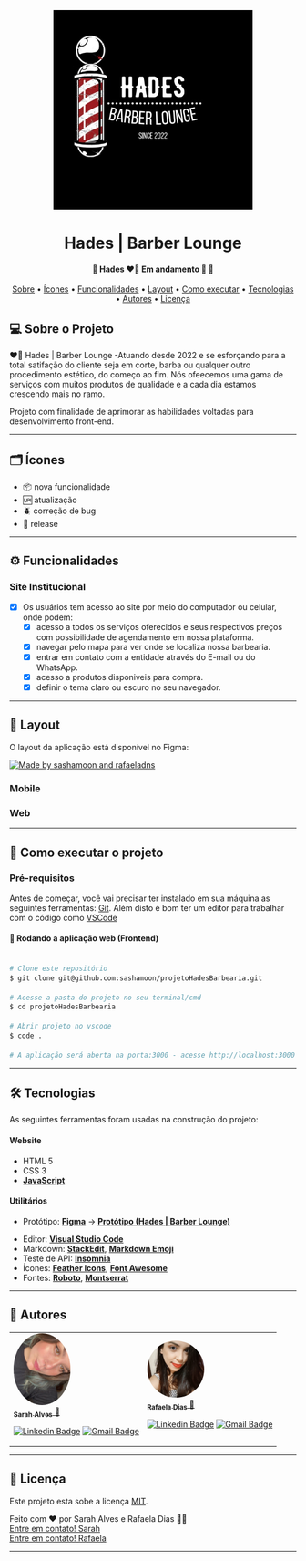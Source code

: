 <p align="center">
    <img src="./src/assets/logo-fundo.png" width="350" title="hover text">
</p>
<h1 align="center">Hades | Barber Lounge</h1>

<h4 align="center"> 
	🚧  Hades ❤️‍🔥 Em andamento 🚀 🚧
</h4>

<p align="center">
    <a href="#-sobre-o-projeto">Sobre</a> •
    <a href="#-icones">Ícones</a> •
    <a href="#-funcionalidades">Funcionalidades</a> •
    <a href="#-layout">Layout</a> • 
    <a href="#-como-executar-o-projeto">Como executar</a> • 
    <a href="#-tecnologias">Tecnologias</a> • 
    <a href="#-autores">Autores</a> • 
    <a href="#user-content--licença">Licença</a>
</p>

## 💻 Sobre o Projeto
❤️‍🔥 Hades | Barber Lounge -Atuando desde 2022 e se esforçando para a total satifação do cliente seja em corte, barba ou qualquer outro procedimento estético, do começo ao fim. Nós ofeecemos uma gama de serviços com muitos produtos de qualidade e a cada dia estamos crescendo mais no ramo.

Projeto com finalidade de aprimorar as habilidades voltadas para desenvolvimento front-end.

---

## 🗂️ Ícones
- :package: nova funcionalidade
- :up: atualização
- :beetle: correção de bug
- :checkered_flag: release

---

## ⚙️ Funcionalidades

### Site Institucional
- [x] Os usuários tem acesso ao site por meio do computador ou celular, onde podem:
    - [x] acesso a todos os serviços oferecidos e seus respectivos preços com possibilidade de agendamento em nossa plataforma.
    - [x] navegar pelo mapa para ver onde se localiza nossa barbearia.
    - [x] entrar em contato com a entidade através do E-mail ou do WhatsApp.
    - [x] acesso a produtos disponiveis para compra.
    - [x] definir o tema claro ou escuro no seu navegador.

---

## 🎨 Layout

O layout da aplicação está disponível no Figma:

<a href="https://www.figma.com/file/D41nbP0LDvkQfpi2z7JcjL/Hades-%7C-Barber-Lounge?node-id=1%3A2">
  <img alt="Made by sashamoon and rafaeladns" src="https://img.shields.io/badge/Acessar%20Layout%20-Figma-%2304D361">
</a>

### Mobile
<!-- PRINT dO SITE NO CELULAR -->
<!-- <p align="center">
  <img alt="NextLevelWeek" title="#NextLevelWeek" src="./assets/home-mobile.png" width="200px">

  <img alt="NextLevelWeek" title="#NextLevelWeek" src="./assets/detalhes-mobile.svg" width="200px">
</p> -->

### Web
<!-- PRINT dO SITE NO COMPUTADOR -->
<!-- <p align="center" style="display: flex; align-items: flex-start; justify-content: center;">
  <img alt="NextLevelWeek" title="#NextLevelWeek" src="./assets/web.svg" width="400px">

  <img alt="NextLevelWeek" title="#NextLevelWeek" src="./assets/sucesso-web.svg" width="400px">
</p> -->

---

## 🚀 Como executar o projeto

### Pré-requisitos

Antes de começar, você vai precisar ter instalado em sua máquina as seguintes ferramentas:
[Git](https://git-scm.com). 
Além disto é bom ter um editor para trabalhar com o código como [VSCode](https://code.visualstudio.com/)

#### 🧭 Rodando a aplicação web (Frontend)

```bash

# Clone este repositório
$ git clone git@github.com:sashamoon/projetoHadesBarbearia.git

# Acesse a pasta do projeto no seu terminal/cmd
$ cd projetoHadesBarbearia

# Abrir projeto no vscode
$ code .

# A aplicação será aberta na porta:3000 - acesse http://localhost:3000

```

---

## 🛠 Tecnologias

As seguintes ferramentas foram usadas na construção do projeto:

#### **Website**

-   HTML 5
-   CSS 3
-   **[JavaScript](https://www.javascript.com/)**



#### **Utilitários**

-   Protótipo:  **[Figma](https://www.figma.com/)**  →  **[Protótipo (Hades | Barber Lounge)](https://www.figma.com/file/D41nbP0LDvkQfpi2z7JcjL/Hades-%7C-Barber-Lounge?node-id=1%3A2)**
<!-- -   API:  **[IBGE API](https://servicodados.ibge.gov.br/api/docs/localidades?versao=1)**  →  **[API de UFs](https://servicodados.ibge.gov.br/api/docs/localidades?versao=1#api-UFs-estadosGet)**,  **[API de Municípios](https://servicodados.ibge.gov.br/api/docs/localidades?versao=1#api-Municipios-estadosUFMunicipiosGet)** -->
-   Editor:  **[Visual Studio Code](https://code.visualstudio.com/)**
-   Markdown:  **[StackEdit](https://stackedit.io/)**,  **[Markdown Emoji](https://gist.github.com/rxaviers/7360908)**
-   Teste de API:  **[Insomnia](https://insomnia.rest/)**
-   Ícones:  **[Feather Icons](https://feathericons.com/)**,  **[Font Awesome](https://fontawesome.com/)**
-   Fontes:  **[Roboto](https://fonts.google.com/specimen/Roboto)**, **[Montserrat](https://fonts.google.com/specimen/Montserrat?query=montserrat)**

---

## 🦸 Autores
<table>
<tr>
<td>
<a href="https://github.com/sashamoon">
    <img style="border-radius: 50%;" src="./src/assets/foto-sarah.jpg" width="100px;" alt="">
    <br>
    <sub><b>Sarah Alves</b></sub>
</a>
<a href="https://github.com/sashamoon">🦄</a>
<br>

[![Linkedin Badge](https://img.shields.io/badge/-Sarah-blue?style=flat-square&logo=Linkedin&logoColor=white&link=https://www.linkedin.com/in/sarahalvesoliveira/)](https://www.linkedin.com/in/sarahalvesoliveira/) 
[![Gmail Badge](https://img.shields.io/badge/-salves726@gmail.com-c14438?style=flat-square&logo=Gmail&logoColor=white&link=mailto:salves726@gmail.com)](mailto:salves726@gmail.com)
</td>

<td>
<a href="https://github.com/sashamoon">
    <img style="border-radius: 50%;" src="./src/assets/foto-rafaela.jpeg" width="100px;" alt="">
    <br>
    <sub><b>Rafaela Dias</b></sub>
</a> 
<a href="https://github.com/rafaeladns">🎸</a>
<br>

[![Linkedin Badge](https://img.shields.io/badge/-Rafaela-blue?style=flat-square&logo=Linkedin&logoColor=white&link=https://www.linkedin.com/in/rafaela-sousa-8305a7224/)](https://www.linkedin.com/in/rafaela-sousa-8305a7224/) 
[![Gmail Badge](https://img.shields.io/badge/-rafaeladiasneves95@gmail.com-c14438?style=flat-square&logo=Gmail&logoColor=white&link=mailto:rafaeladiasneves95@gmail.com)](mailto:rafaeladiasneves95@gmail.com)
</td>
</tr>
</table>


---

## 📝 Licença

Este projeto esta sobe a licença [MIT](./LICENSE).

Feito com ❤️ por Sarah Alves e Rafaela Dias 👋🏽 <br> [Entre em contato! Sarah](https://github.com/sashamoon) <br> [Entre em contato! Rafaela](https://github.com/rafaeladns)

---